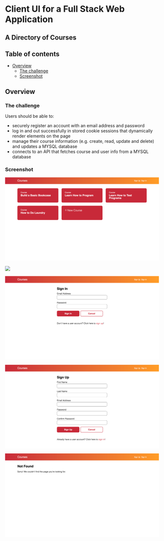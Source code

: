# Client UI for a Full Stack Web Application
## A Directory of Courses



## Table of contents

- [Overview](#overview)
  - [The challenge](#the-challenge)
  - [Screenshot](#screenshot)
  <!-- - [Links](#links) -->
<!-- - [My process](#my-process) -->
  <!-- - [Built with](#built-with) -->
  <!-- - [What I learned](#what-i-learned) -->
  <!-- - [Continued development](#continued-development) -->
  <!-- - [Useful resources](#useful-resources) -->
<!-- - [Author](#author) -->
<!-- - [Acknowledgments](#acknowledgments) -->


## Overview


### The challenge

Users should be able to: 
- securely register an account with an email address and password
- log in and out successfully in stored cookie sessions that dynamically render elements on the page 
- manage their course information (e.g. create, read, update and delete) and updates a MYSQL database
- connects to an API that fetches course and user info from a MYSQL database


### Screenshot

![](./src/images/courses-directory-home-screenshot.png)

![](./src/images/courses-directory-detail-screenshot.png)

![](./src/images/courses-directory-signin.png)

![](./src/images/courses-directory-signup.png)

![](./src/images/courses-directory-notfound.png)